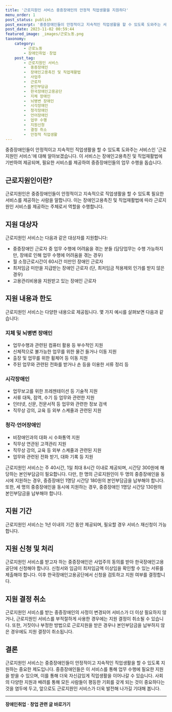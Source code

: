 ```yaml
---
title: '근로지원인 서비스 중증장애인의 안정적 직업생활을 지원하다'
menu_order: 1
post_status: publish
post_excerpt: '중증장애인들이 안정적이고 지속적인 직업생활을 할 수 있도록 도와주는 서비스인  근로지원인 서비스 에 대해 알아보겠습니다. 이 서비스는 장애인고용촉진 및 직업재활법에 기반하여 제공되며, 필요한 서비스를 제공하여 중증장애인들의 업무 수행을 돕습니다.'
post_date: 2023-11-02 00:59:44
featured_image: _images/근로노동.png
taxonomy:
    category:
        - 근로노동
        - 장애인취업ㆍ창업
    post_tag:
        - 근로지원인 서비스
        -  중증장애인
        -  장애인고용촉진 및 직업재활법
        -  사업주
        -  근로자
        -  본인부담금
        -  한국장애인고용공단
        -  지체 장애인
        -  뇌병변 장애인
        -  시각장애인
        -  청각장애인
        -  언어장애인
        -  업무 수행
        -  지원신청
        -  결정 취소
        -  안정적 직업생활
---
```




중증장애인들이 안정적이고 지속적인 직업생활을 할 수 있도록 도와주는 서비스인 '근로지원인 서비스'에 대해 알아보겠습니다. 이 서비스는 장애인고용촉진 및 직업재활법에 기반하여 제공되며, 필요한 서비스를 제공하여 중증장애인들의 업무 수행을 돕습니다.

## 근로지원인이란?

근로지원인은 중증장애인들이 안정적이고 지속적으로 직업생활을 할 수 있도록 필요한 서비스를 제공하는 사람을 말합니다. 이는 장애인고용촉진 및 직업재활법에 따라 근로지원인 서비스를 제공하는 주체로서 역할을 수행합니다.

## 지원 대상자

근로지원인 서비스는 다음과 같은 대상자를 지원합니다:
- 중증장애인 근로자 중 업무 수행에 어려움을 겪는 분들 (담당업무는 수행 가능하지만, 장애로 인해 업무 수행에 어려움을 겪는 경우)
- 월 소정근로시간이 60시간 미만인 장애인 근로자
- 최저임금 미만을 지급받는 장애인 근로자 (단, 최저임금 적용제외 인가를 받지 않은 경우)
- 고용관리비용을 지원받고 있는 장애인 근로자

## 지원 내용과 한도

근로지원인 서비스는 다양한 내용으로 제공됩니다. 몇 가지 예시를 살펴보면 다음과 같습니다:

### 지체 및 뇌병변 장애인
- 업무수행과 관련된 컴퓨터 활용 등 부수적인 지원
- 신체적으로 불가능한 업무를 위한 물건 들거나 이동 지원
- 출장 및 업무를 위한 휠체어 등 이동 지원
- 주된 업무와 관련된 전화를 받거나 손 등을 이용한 서류 정리 등

### 시각장애인
- 업무보고를 위한 프레젠테이션 등 기술적 지원
- 서류 대독, 점역, 수기 등 업무와 관련한 지원
- 인터넷, 신문, 전문서적 등 업무와 관련한 정보 검색
- 직무상 강의, 교육 등 외부 스케줄과 관련된 지원

### 청각·언어장애인
- 비장애인과의 대화 시 수화통역 지원
- 직무상 연관된 고객관리 지원
- 직무상 강의, 교육 등 외부 스케줄과 관련된 지원
- 업무와 관련된 전화 받기, 대화 기록 등 지원

근로지원인 서비스는 주 40시간, 1일 최대 8시간 이내로 제공되며, 시간당 300원에 해당하는 본인부담금이 필요합니다. 다만, 한 명의 근로지원인이 두 명의 중증장애인을 동시에 지원하는 경우, 중증장애인 1명당 시간당 180원의 본인부담금을 납부해야 합니다. 또한, 세 명의 중증장애인을 동시에 지원하는 경우, 중증장애인 1명당 시간당 130원의 본인부담금을 납부해야 합니다.

## 지원 기간

근로지원인 서비스는 1년 이내의 기간 동안 제공되며, 필요할 경우 서비스 재신청이 가능합니다.

## 지원 신청 및 처리

근로지원인 서비스를 받고자 하는 중증장애인은 사업주의 동의를 받아 한국장애인고용공단에 신청해야 합니다. 신청서와 임금이 최저임금액 이상임을 확인할 수 있는 서류를 제출해야 합니다. 이후 한국장애인고용공단에서 신청을 검토하고 지원 여부를 결정합니다.

## 지원 결정 취소

근로지원인 서비스를 받는 중증장애인의 사정이 변경되어 서비스가 더 이상 필요하지 않거나, 근로지원인 서비스를 부적절하게 사용한 경우에는 지원 결정이 취소될 수 있습니다. 또한, 거짓이나 부정한 방법으로 근로지원을 받은 경우나 본인부담금을 납부하지 않은 경우에도 지원 결정이 취소됩니다.

## 결론

근로지원인 서비스는 중증장애인들이 안정적이고 지속적인 직업생활을 할 수 있도록 지원하는 중요한 제도입니다. 중증장애인들은 이 서비스를 통해 업무 수행에 필요한 지원을 받을 수 있으며, 이를 통해 더욱 자신감있게 직업생활을 이어나갈 수 있습니다. 사회의 다양한 지원과 배려를 통해 모든 사람들이 평등한 기회를 갖게 되는 것이 중요하다는 것을 염두에 두고, 앞으로도 근로지원인 서비스가 더욱 발전해 나가길 기대해 봅니다.
<!-- wp:separator -->
<hr class="wp-block-separator has-alpha-channel-opacity"/>
<!-- /wp:separator -->

<!-- wp:group {"backgroundColor":"base","layout":{"type":"constrained"}} -->
<div class="wp-block-group has-base-background-color has-background"><!-- wp:paragraph {"align":"center","fontSize":"medium"} -->
<p class="has-text-align-center has-large-font-size"><strong>장애인취업ㆍ창업 관련 글 바로가기</strong></p>
<!-- /wp:paragraph -->


<!-- wp:latest-posts
{"categories":[{"id":12749,"count":19,"description":"","link":"https://uknowlaw.com/category/%ec%9e%a5%ec%95%a0%ec%9d%b8%ec%b7%a8%ec%97%85%e3%86%8d%ec%b0%bd%ec%97%85/","name":"장애인취업ㆍ창업","slug":"장애인취업ㆍ창업","taxonomy":"category","parent":0,"meta":[],"_links":{"self":[{"href":"https://uknowlaw.com/wp-json/wp/v2/categories/12749"}],"collection":[{"href":"https://uknowlaw.com/wp-json/wp/v2/categories"}],"about":[{"href":"https://uknowlaw.com/wp-json/wp/v2/taxonomies/category"}],"wp:post_type":[{"href":"https://uknowlaw.com/wp-json/wp/v2/posts?categories=12749"}],"curies":[{"name":"wp","href":"https://api.w.org/{rel}","templated":true}]}}],"postsToShow":100,"excerptLength":28,"postLayout":"grid","columns":2,"featuredImageAlign":"left","featuredImageSizeSlug":"large","fontSize":18px} /--></div>
<!-- /wp:group -->